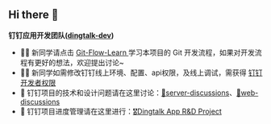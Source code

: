 ## Hi there 👋

**钉钉应用开发团队([dingtalk-dev](https://github.com/orgs/nju-softeng/teams/dingtalk-dev))**  
+ 🙋‍♀️ 新同学请点击 [ Git-Flow-Learn ](https://github.com/nju-softeng/git-flow-learn) 学习本项目的 Git 开发流程，如果对开发流程有更好的想法，欢迎提出讨论~  
+ 👩‍💻 新同学如需修改钉钉线上环境、配置、api权限，及线上调试，需获得 [钉钉开发者权限](https://github.com/nju-softeng/dingtalk-app-server/discussions/91)  
+ 🌈 钉钉项目的技术和设计问题请在这里讨论：[🎈server-discussions](https://github.com/nju-softeng/dingtalk-app-server/discussions)、[🎫web-discussions](https://github.com/nju-softeng/dingtalk-app-web/discussions)  
+ 🎈 钉钉项目进度管理请在这里进行：[🎖️Dingtalk App R&D Project](https://github.com/orgs/nju-softeng/projects/1)  


